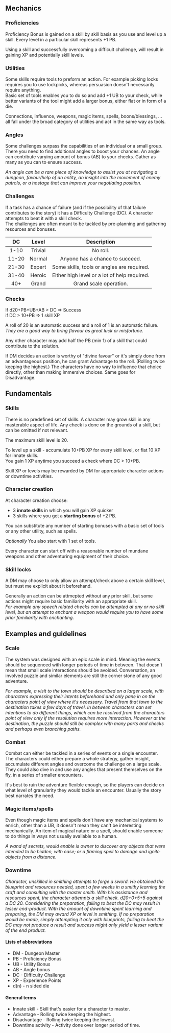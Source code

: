 ## Mechanics

### Proficiencies
Proficiency Bonus is gained on a skill by skill basis as you use and level up a skill. Every level in a particular skill
represents +1 PB.

Using a skill and successfully overcoming a difficult challenge, will result in gaining XP and potentially skill levels.

### Utilities
Some skills require tools to preform an action. For example picking locks requires you to use lockpicks, whereas
persuasion doesn't necessarily require anything.  
Basic set of tools enables you to do so and add +1 UB to your check,
while better variants of the tool might add a larger bonus, either flat or in form of a die.

Connections, influence, weapons, magic items, spells, boons/blessings, ...
all fall under the broad category of utilities and act in the same way as tools.

### Angles
Some challenges surpass the capabilities of an individual or a small group. There you need to find additional angles
to boost your chances. An angle can contribute varying amount of bonus (AB) to your checks.
Gather as many as you can to ensure success.

*An angle can be a rare piece of knowledge to assist you at navigating a dungeon, favour/help of an entity,
an insight into the movement of enemy patrols, or a hostage that can improve your negotiating position.*

### Challenges
If a task has a chance of failure (and if the possibility of that failure contributes to the story) it has a
Difficulty Challenge (DC). A character attempts to beat it with a skill check.  
The challenges are often meant to be tackled by pre-planning and gathering resources and bonuses.

|   DC  |  Level  |                    Description                   |
|:-----:|:-------:|:------------------------------------------------:|
|  1-10 | Trivial | No roll.                                         |
| 11-20 | Normal  | Anyone has a chance to succeed.                  |
| 21-30 | Expert  | Some skills, tools or angles are required.       |
| 31-40 | Heroic  | Either high level or a lot of help required.     |
|  40+  | Grand   | Grand scale operation.                           |

### Checks
If d20+PB+UB+AB > DC => Success  
if DC > 10+PB => 1 skill XP

A roll of 20 is an automatic success and a roll of 1 is an automatic failure. *They are a good way to bring flavour as great luck or misfortune.*

Any other character may add half the PB (min 1) of a skill that could contribute to the solution.
  
If DM decides an action is worthy of "divine favour" or it's simply done from an advantageous position, he can grant Advantage to the roll. (Rolling twice keeping the highest.)
The characters have no way to influence that choice directly, other than making immersive choices. Same goes for Disadvantage.

## Fundamentals

### Skills
There is no predefined set of skills. A character may grow skill in any masterable aspect of life.
Any check is done on the grounds of a skill, but can be omitted if not relevant.

The maximum skill level is 20.

To level up a skill - accumulate 10+PB XP for every skill level, or flat 10 XP for innate skills.  
You gain 1 XP anytime you succeed a check where DC > 10+PB.

Skill XP or levels may be rewarded by DM for appropriate character actions or downtime activities.

### Character creation
At character creation choose:
- 3 **innate skills** in which you will gain XP quicker
- 3 skills where you get a **starting bonus** of +2 PB.

You can substitute any number of starting bonuses with a basic set of tools or any other utility, such as spells.

*Optionally* You also start with 1 set of tools.

Every character can start off with a reasonable number of mundane weapons and other adventuring equipment of their choice.

### Skill locks
A DM may choose to only allow an attempt/check above a certain skill level, but must me explicit about it beforehand.

Generally an action can be attmepted without any prior skill, but some actions might require basic familiarity with an appropriate skill.  
*For example any speech related checks can be attempted at any or no skill level, but an attempt to enchant a weapon would require you to have some prior familiarity with enchanting.*

## Examples and guidelines

### Scale
The system was designed with an epic scale in mind. Meaning the events should be sequenced with longer periods of time in between. That doesn't mean that small scale interactions should be avoided. Conversation, an involved puzzle and similar elements are still the corner stone of any good adventure.

*For example, a visit to the town should be described on a larger scale, with characters expressing their intents beforehand and only pane in on the characters point of view where it's necessary. Travel from that town to the destination takes a few days of travel. In between characters can set intentions to do different things, which can be resolved from the characters point of view only if the resolution requires more interaction. However at the destination, the puzzle should still be complex with many parts and checks and perhaps even branching paths.*

### Combat
Combat can either be tackled in a series of events or a single encounter. The characters could either prepare a whole strategy, gather insight, accumulate different angles and overcome the challenge on a large scale. They could also dive in and use any angles that present themselves on the fly, in a series of smaller encounters.

It's best to ruin the adventure flexible enough, so the players can decide on what level of granularity they would tackle an encounter. Usually the story best narrates the need.

### Magic items/spells
Even though magic items and spells don't have any mechanical systems to enrich, other than a UB, it doesn't mean they can't be interesting mechanically. An item of magical nature or a spell, should enable someone to do things in ways not usually available to a human.

*A wand of secrets, would enable is owner to discover any objects that were intended to be hidden, with ease; or a flaming spell to damage and ignite objects from a distance.*

### Downtime
*Character, unskilled in smithing attempts to forge a sword. He obtained the blueprint and resources needed,
spent a few weeks in a smithy learning the craft and consulting with the master smith. With his assistance and
resources spent, the character attempts a skill check. d20+0+5+5 against a DC 20. Considering the preparation,
failing to beat the DC may result in lesser end-product. With the amount of downtime spent learning and preparing,
the DM may award XP or level in smithing. If no preparation would be made, simply attempting it only with blueprints,
failing to beat the DC may not produce a result and success might only yield a lesser variant of the end product.*

#### Lists of abbreviations
- DM - Dungeon Master
- PB - Proficiency Bonus
- UB - Utility Bonus
- AB - Angle bonus
- DC - Difficulty Challenge
- XP - Experience Points
- d(n) - n sided die

#### General terms
- Innate skill - Skill that's easier for a character to master.
- Advantage - Rolling twice keeping the highest.
- Disadvantage - Rolling twice keeping the lowest.
- Downtime activity - Activity done over longer period of time.
